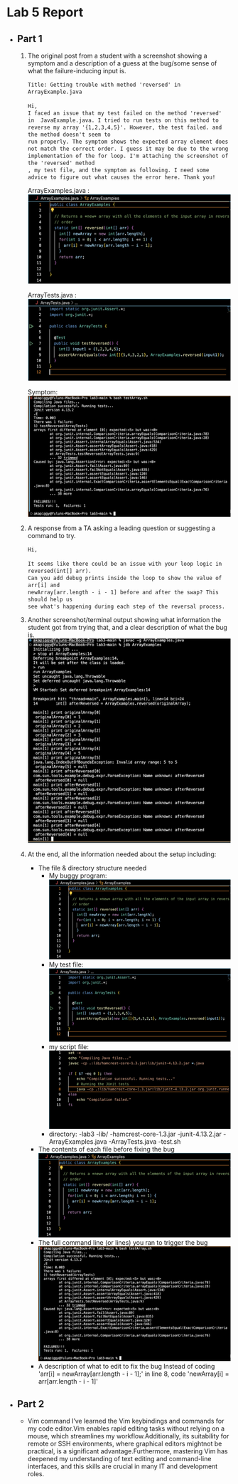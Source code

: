 # **Lab 5 Report**
* ## **Part 1**
  1. The original post from a student with a screenshot showing a symptom and a description of a guess at the bug/some sense of what the failure-inducing input is.
     ```
     Title: Getting trouble with method 'reversed' in ArrayExample.java

     Hi,
     I faced an issue that my test failed on the method 'reversed' in  JavaExample.java. I tried to run tests on this method to reverse my array '{1,2,3,4,5}'. However, the test failed. and the method doesn't seem to
     run properly. The symptom shows the expected array element does not match the correct order. I guess it may be due to the wrong implementation of the for loop. I'm attaching the screenshot of the 'reversed' method
     , my test file, and the symptom as following. I need some advice to figure out what causes the error here. Thank you!
     ```
     ArrayExamples.java :
     ![ArrayExample](ArrayExample.png)

     ArrayTests.java :
     ![ArrayTest](ArrayTest.png)

     Symptom:
     ![Symptom](Symptom.png)
     
  2. A response from a TA asking a leading question or suggesting a command to try.
     ```
     Hi,

     It seems like there could be an issue with your loop logic in reversed(int[] arr).
     Can you add debug prints inside the loop to show the value of arr[i] and
     newArray[arr.length - i - 1] before and after the swap? This should help us
     see what's happening during each step of the reversal process.
  3. Another screenshot/terminal output showing what information the student got from trying that, and a clear description of what the bug is.
     ![jdb](jdb.png)
  4. At the end, all the information needed about the setup including:
     * The file & directory structure needed
       * My buggy program:
         ![ArrayExample](ArrayExample.png)
       * My test file:
         ![ArrayTest](ArrayTest.png)
       * my script file:
         ![script](script.png)
       * directory:
         -lab3
           -lib/
             -hamcrest-core-1.3.jar
             -junit-4.13.2.jar
           -ArrayExamples.java
           -ArrayTests.java
           -test.sh
     * The contents of each file before fixing the bug
       ![ArrayExample](ArrayExample.png)
     * The full command line (or lines) you ran to trigger the bug
       ![Symptom](Symptom.png)
     * A description of what to edit to fix the bug
       Instead of coding 'arr[i] = newArray[arr.length - i - 1];' in line 8, code 'newArray[i] = arr[arr.length - i - 1]'
 
* ## **Part 2**
  * Vim command
    I’ve learned the Vim keybindings and commands for my code editor.Vim enables rapid editing tasks without relying on a mouse, 
    which streamlines my workflow.Additionally, its suitability for remote or SSH environments, where graphical editors mightnot be practical,
    is a significant advantage.Furthermore, mastering Vim has deepened my understanding of text editing and command-line interfaces,
    and this skills are crucial in many IT and development roles.
